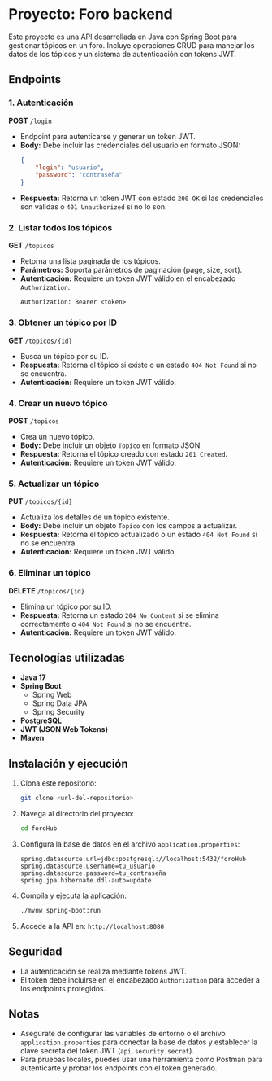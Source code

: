 # Proyecto: Foro backend

Este proyecto es una API desarrollada en Java con Spring Boot para gestionar tópicos en un foro. Incluye operaciones CRUD para manejar los datos de los tópicos y un sistema de autenticación con tokens JWT.

## Endpoints

### 1. Autenticación
**POST** `/login`
- Endpoint para autenticarse y generar un token JWT.
- **Body:** Debe incluir las credenciales del usuario en formato JSON:
  ```json
  {
      "login": "usuario",
      "password": "contraseña"
  }
  ```
- **Respuesta:** Retorna un token JWT con estado `200 OK` si las credenciales son válidas o `401 Unauthorized` si no lo son.

### 2. Listar todos los tópicos
**GET** `/topicos`
- Retorna una lista paginada de los tópicos.
- **Parámetros:** Soporta parámetros de paginación (page, size, sort).
- **Autenticación:** Requiere un token JWT válido en el encabezado `Authorization`.
  ```
  Authorization: Bearer <token>
  ```

### 3. Obtener un tópico por ID
**GET** `/topicos/{id}`
- Busca un tópico por su ID.
- **Respuesta:** Retorna el tópico si existe o un estado `404 Not Found` si no se encuentra.
- **Autenticación:** Requiere un token JWT válido.

### 4. Crear un nuevo tópico
**POST** `/topicos`
- Crea un nuevo tópico.
- **Body:** Debe incluir un objeto `Topico` en formato JSON.
- **Respuesta:** Retorna el tópico creado con estado `201 Created`.
- **Autenticación:** Requiere un token JWT válido.

### 5. Actualizar un tópico
**PUT** `/topicos/{id}`
- Actualiza los detalles de un tópico existente.
- **Body:** Debe incluir un objeto `Topico` con los campos a actualizar.
- **Respuesta:** Retorna el tópico actualizado o un estado `404 Not Found` si no se encuentra.
- **Autenticación:** Requiere un token JWT válido.

### 6. Eliminar un tópico
**DELETE** `/topicos/{id}`
- Elimina un tópico por su ID.
- **Respuesta:** Retorna un estado `204 No Content` si se elimina correctamente o `404 Not Found` si no se encuentra.
- **Autenticación:** Requiere un token JWT válido.

## Tecnologías utilizadas
- **Java 17**
- **Spring Boot**
  - Spring Web
  - Spring Data JPA
  - Spring Security
- **PostgreSQL**
- **JWT (JSON Web Tokens)**
- **Maven**

## Instalación y ejecución
1. Clona este repositorio:
   ```bash
   git clone <url-del-repositorio>
   ```
2. Navega al directorio del proyecto:
   ```bash
   cd foroHub
   ```
3. Configura la base de datos en el archivo `application.properties`:
   ```properties
   spring.datasource.url=jdbc:postgresql://localhost:5432/foroHub
   spring.datasource.username=tu_usuario
   spring.datasource.password=tu_contraseña
   spring.jpa.hibernate.ddl-auto=update
   ```
4. Compila y ejecuta la aplicación:
   ```bash
   ./mvnw spring-boot:run
   ```
5. Accede a la API en: `http://localhost:8080`

## Seguridad
- La autenticación se realiza mediante tokens JWT.
- El token debe incluirse en el encabezado `Authorization` para acceder a los endpoints protegidos.

## Notas
- Asegúrate de configurar las variables de entorno o el archivo `application.properties` para conectar la base de datos y establecer la clave secreta del token JWT (`api.security.secret`).
- Para pruebas locales, puedes usar una herramienta como Postman para autenticarte y probar los endpoints con el token generado.


